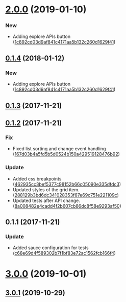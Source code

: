 <a name="2.0.0"></a>
# [2.0.0](https://github.com/advanced-rest-client/rest-apis-list-panel/compare/0.1.3...2.0.0) (2019-01-10)


### New

* Adding explore APIs button ([1c892cd03d9af841c4171aa5b132c260d1629f41](https://github.com/advanced-rest-client/rest-apis-list-panel/commit/1c892cd03d9af841c4171aa5b132c260d1629f41))



<a name="0.1.4"></a>
## [0.1.4](https://github.com/advanced-rest-client/rest-apis-list-panel/compare/0.1.3...0.1.4) (2018-01-12)


### New

* Adding explore APIs button ([1c892cd03d9af841c4171aa5b132c260d1629f41](https://github.com/advanced-rest-client/rest-apis-list-panel/commit/1c892cd03d9af841c4171aa5b132c260d1629f41))



<a name="0.1.3"></a>
## [0.1.3](https://github.com/advanced-rest-client/rest-apis-list-panel/compare/0.1.2...0.1.3) (2017-11-21)




<a name="0.1.2"></a>
## [0.1.2](https://github.com/advanced-rest-client/rest-apis-list-panel/compare/0.1.1...0.1.2) (2017-11-21)


### Fix

* Fixed list sorting and change event handling ([167d03b4a5fd5b5d0524b150a429519128476b92](https://github.com/advanced-rest-client/rest-apis-list-panel/commit/167d03b4a5fd5b5d0524b150a429519128476b92))

### Update

* Added css breakpoints ([462935cc3bef5377c98152b66c05090e335dfdc3](https://github.com/advanced-rest-client/rest-apis-list-panel/commit/462935cc3bef5377c98152b66c05090e335dfdc3))
* Updated styles of the grid item. ([288129b3bd6dc341028353f67e69c751e221109c](https://github.com/advanced-rest-client/rest-apis-list-panel/commit/288129b3bd6dc341028353f67e69c751e221109c))
* Updated tests after API change. ([8a008482e4cadd4f2b607cb86dc8f58e9293af50](https://github.com/advanced-rest-client/rest-apis-list-panel/commit/8a008482e4cadd4f2b607cb86dc8f58e9293af50))



<a name="0.1.1"></a>
## 0.1.1 (2017-11-21)


### Update

* Added sauce configuration for tests ([c68e69d4f589302b7f1bf83e72ac1562fcb166f4](https://github.com/advanced-rest-client/rest-apis-list-panel/commit/c68e69d4f589302b7f1bf83e72ac1562fcb166f4))



# [3.0.0](https://github.com/advanced-rest-client/rest-apis-list-panel/compare/0.1.3...3.0.0) (2019-10-01)



## [3.0.1](https://github.com/advanced-rest-client/rest-apis-list-panel/compare/0.1.3...3.0.1) (2019-10-29)



